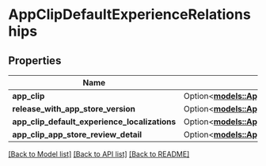 # AppClipDefaultExperienceRelationships

## Properties

Name | Type | Description | Notes
------------ | ------------- | ------------- | -------------
**app_clip** | Option<[**models::AppClipAdvancedExperienceRelationshipsAppClip**](AppClipAdvancedExperience_relationships_appClip.md)> |  | [optional]
**release_with_app_store_version** | Option<[**models::AppClipDefaultExperienceRelationshipsReleaseWithAppStoreVersion**](AppClipDefaultExperience_relationships_releaseWithAppStoreVersion.md)> |  | [optional]
**app_clip_default_experience_localizations** | Option<[**models::AppClipDefaultExperienceRelationshipsAppClipDefaultExperienceLocalizations**](AppClipDefaultExperience_relationships_appClipDefaultExperienceLocalizations.md)> |  | [optional]
**app_clip_app_store_review_detail** | Option<[**models::AppClipDefaultExperienceRelationshipsAppClipAppStoreReviewDetail**](AppClipDefaultExperience_relationships_appClipAppStoreReviewDetail.md)> |  | [optional]

[[Back to Model list]](../README.md#documentation-for-models) [[Back to API list]](../README.md#documentation-for-api-endpoints) [[Back to README]](../README.md)


